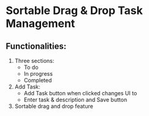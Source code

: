 # Sortable Drag & Drop Task Management
## Functionalities:
1. Three sections:
   - To do
   - In progress
   - Completed
2. Add Task:
   - Add Task button when clicked changes UI to
   - Enter task & description and Save button
3. Sortable drag and drop feature
